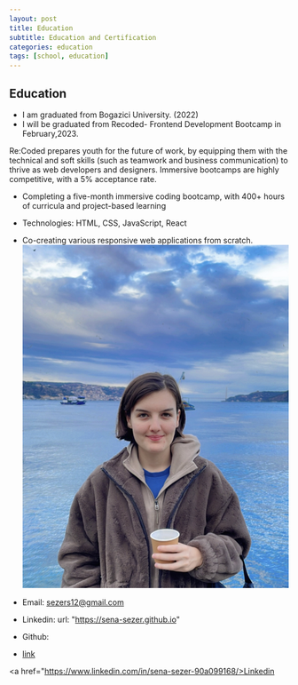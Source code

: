 ```yaml
---
layout: post
title: Education
subtitle: Education and Certification
categories: education
tags: [school, education]
---
```


## Education

* I am graduated from Bogazici University. (2022)
* I will be graduated from Recoded- Frontend Development Bootcamp in February,2023.

Re:Coded prepares youth for the future of work, by equipping them with the technical and soft skills (such as teamwork and business communication) to thrive as web developers and designers. Immersive bootcamps are highly competitive, with a 5% acceptance rate.
* Completing a five-month immersive coding bootcamp, with 400+ hours of curricula and project-based learning 
* Technologies: HTML, CSS, JavaScript, React
* Co-creating various responsive web applications from scratch.
 ![datacamp certification](/assets/images/banners/5734E266-4E76-4E6B-A3BD-50AF9EB8622F.jpg)

* Email: sezers12@gmail.com
* Linkedin:
url: "https://sena-sezer.github.io"
* Github: 
* [link](https://www.linkedin.com/in/sena-sezer-90a099168)

<a href="https://www.linkedin.com/in/sena-sezer-90a099168/>Linkedin</a>
